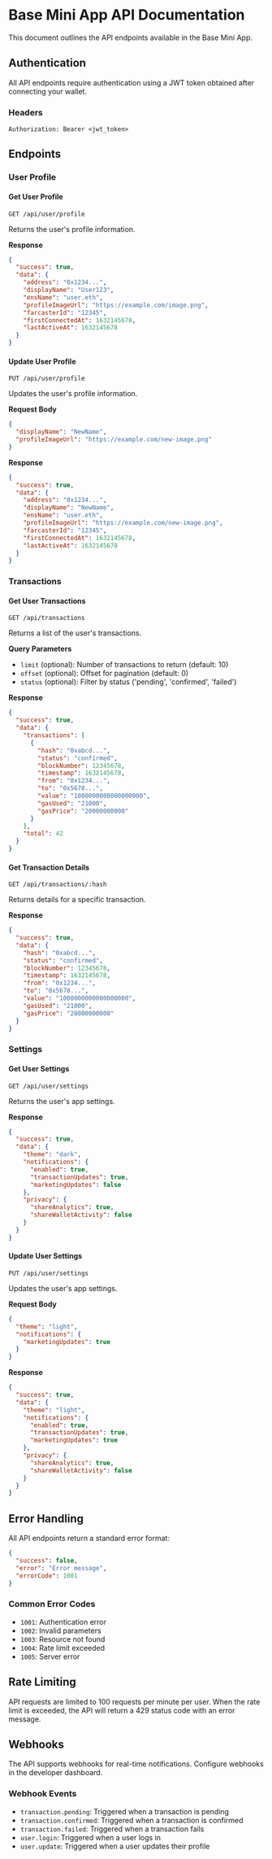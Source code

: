 # Base Mini App API Documentation

This document outlines the API endpoints available in the Base Mini App.

## Authentication

All API endpoints require authentication using a JWT token obtained after connecting your wallet.

### Headers

```
Authorization: Bearer <jwt_token>
```

## Endpoints

### User Profile

#### Get User Profile

```
GET /api/user/profile
```

Returns the user's profile information.

**Response**

```json
{
  "success": true,
  "data": {
    "address": "0x1234...",
    "displayName": "User123",
    "ensName": "user.eth",
    "profileImageUrl": "https://example.com/image.png",
    "farcasterId": "12345",
    "firstConnectedAt": 1632145678,
    "lastActiveAt": 1632145678
  }
}
```

#### Update User Profile

```
PUT /api/user/profile
```

Updates the user's profile information.

**Request Body**

```json
{
  "displayName": "NewName",
  "profileImageUrl": "https://example.com/new-image.png"
}
```

**Response**

```json
{
  "success": true,
  "data": {
    "address": "0x1234...",
    "displayName": "NewName",
    "ensName": "user.eth",
    "profileImageUrl": "https://example.com/new-image.png",
    "farcasterId": "12345",
    "firstConnectedAt": 1632145678,
    "lastActiveAt": 1632145678
  }
}
```

### Transactions

#### Get User Transactions

```
GET /api/transactions
```

Returns a list of the user's transactions.

**Query Parameters**

- `limit` (optional): Number of transactions to return (default: 10)
- `offset` (optional): Offset for pagination (default: 0)
- `status` (optional): Filter by status ('pending', 'confirmed', 'failed')

**Response**

```json
{
  "success": true,
  "data": {
    "transactions": [
      {
        "hash": "0xabcd...",
        "status": "confirmed",
        "blockNumber": 12345678,
        "timestamp": 1632145678,
        "from": "0x1234...",
        "to": "0x5678...",
        "value": "1000000000000000000",
        "gasUsed": "21000",
        "gasPrice": "20000000000"
      }
    ],
    "total": 42
  }
}
```

#### Get Transaction Details

```
GET /api/transactions/:hash
```

Returns details for a specific transaction.

**Response**

```json
{
  "success": true,
  "data": {
    "hash": "0xabcd...",
    "status": "confirmed",
    "blockNumber": 12345678,
    "timestamp": 1632145678,
    "from": "0x1234...",
    "to": "0x5678...",
    "value": "1000000000000000000",
    "gasUsed": "21000",
    "gasPrice": "20000000000"
  }
}
```

### Settings

#### Get User Settings

```
GET /api/user/settings
```

Returns the user's app settings.

**Response**

```json
{
  "success": true,
  "data": {
    "theme": "dark",
    "notifications": {
      "enabled": true,
      "transactionUpdates": true,
      "marketingUpdates": false
    },
    "privacy": {
      "shareAnalytics": true,
      "shareWalletActivity": false
    }
  }
}
```

#### Update User Settings

```
PUT /api/user/settings
```

Updates the user's app settings.

**Request Body**

```json
{
  "theme": "light",
  "notifications": {
    "marketingUpdates": true
  }
}
```

**Response**

```json
{
  "success": true,
  "data": {
    "theme": "light",
    "notifications": {
      "enabled": true,
      "transactionUpdates": true,
      "marketingUpdates": true
    },
    "privacy": {
      "shareAnalytics": true,
      "shareWalletActivity": false
    }
  }
}
```

## Error Handling

All API endpoints return a standard error format:

```json
{
  "success": false,
  "error": "Error message",
  "errorCode": 1001
}
```

### Common Error Codes

- `1001`: Authentication error
- `1002`: Invalid parameters
- `1003`: Resource not found
- `1004`: Rate limit exceeded
- `1005`: Server error

## Rate Limiting

API requests are limited to 100 requests per minute per user. When the rate limit is exceeded, the API will return a 429 status code with an error message.

## Webhooks

The API supports webhooks for real-time notifications. Configure webhooks in the developer dashboard.

### Webhook Events

- `transaction.pending`: Triggered when a transaction is pending
- `transaction.confirmed`: Triggered when a transaction is confirmed
- `transaction.failed`: Triggered when a transaction fails
- `user.login`: Triggered when a user logs in
- `user.update`: Triggered when a user updates their profile
